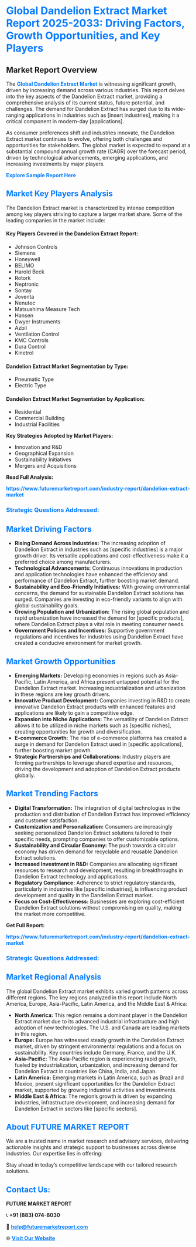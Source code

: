 <h1 style="color: #007BFF;">Global Dandelion Extract Market Report 2025-2033: Driving Factors, Growth Opportunities, and Key Players</h1>

<section id="overview">
<h2>Market Report Overview</h2>
<p>The <a href="https://www.futuremarketreport.com/industry-report/dandelion-extract-market" style="color: #007BFF; text-decoration: none;"><strong>Global Dandelion Extract Market</strong></a> is witnessing significant growth, driven by increasing demand across various industries. This report delves into the key aspects of the Dandelion Extract market, providing a comprehensive analysis of its current status, future potential, and challenges. The demand for Dandelion Extract has surged due to its wide-ranging applications in industries such as [insert industries], making it a critical component in modern-day [applications].</p>
<p>As consumer preferences shift and industries innovate, the Dandelion Extract market continues to evolve, offering both challenges and opportunities for stakeholders. The global market is expected to expand at a substantial compound annual growth rate (CAGR) over the forecast period, driven by technological advancements, emerging applications, and increasing investments by major players.</p>
</section>

<section id="overview">
<p><a href="https://www.futuremarketreport.com/request-sample/reportId=34358" style="color: #007BFF; text-decoration: none;"><strong>Explore Sample Report Here</strong></a></p>
</section>

<section id="key-players">
<h2 style="color: #007BFF;">Market Key Players Analysis</h2>
<p>The Dandelion Extract market is characterized by intense competition among key players striving to capture a larger market share. Some of the leading companies in the market include:</p>
<h4>Key Players Covered in the Dandelion Extract Report:</h4>
<ul><li>Johnson Controls</li><li>Siemens</li><li>Honeywell</li><li>BELIMO</li><li>Harold Beck</li><li>Rotork</li><li>Neptronic</li><li>Sontay</li><li>Joventa</li><li>Nenutec</li><li>Matsushima Measure Tech</li><li>Hansen</li><li>Dwyer Instruments</li><li>Azbil</li><li>Ventilation Control</li><li>KMC Controls</li><li>Dura Control</li><li>Kinetrol</li></ul>
<h4>Dandelion Extract Market Segmentation by Type:</h4>
<ul><li>Pneumatic Type</li><li>Electric Type</li></ul>

<h4>Dandelion Extract Market Segmentation by Application:</h4>
<ul><li>Residential</li><li>Commercial Building</li><li>Industrial Facilities</li></ul>
<p><strong>Key Strategies Adopted by Market Players:</strong></p>
<ul>
<li>Innovation and R&D</li>
<li>Geographical Expansion</li>
<li>Sustainability Initiatives</li>
<li>Mergers and Acquisitions</li>
</ul>
</section>

<section>
<p><strong>Read Full Analysis: </strong></p><a href="https://www.futuremarketreport.com/industry-report/dandelion-extract-market" style="color: #007BFF; text-decoration: none;"><strong>https://www.futuremarketreport.com/industry-report/dandelion-extract-market</strong></a>
<h3 style="color: #007BFF;">Strategic Questions Addressed:</h3>
</section>

<section id="driving-factors">
<h2 style="color: #007BFF;">Market Driving Factors</h2>
<ul>
<li><strong>Rising Demand Across Industries:</strong> The increasing adoption of Dandelion Extract in industries such as [specific industries] is a major growth driver. Its versatile applications and cost-effectiveness make it a preferred choice among manufacturers.</li>
<li><strong>Technological Advancements:</strong> Continuous innovations in production and application technologies have enhanced the efficiency and performance of Dandelion Extract, further boosting market demand.</li>
<li><strong>Sustainability and Eco-Friendly Initiatives:</strong> With growing environmental concerns, the demand for sustainable Dandelion Extract solutions has surged. Companies are investing in eco-friendly variants to align with global sustainability goals.</li>
<li><strong>Growing Population and Urbanization:</strong> The rising global population and rapid urbanization have increased the demand for [specific products], where Dandelion Extract plays a vital role in meeting consumer needs.</li>
<li><strong>Government Policies and Incentives:</strong> Supportive government regulations and incentives for industries using Dandelion Extract have created a conducive environment for market growth.</li>
</ul>
</section>

<section id="growth-opportunities">
<h2 style="color: #007BFF;">Market Growth Opportunities</h2>
<ul>
<li><strong>Emerging Markets:</strong> Developing economies in regions such as Asia-Pacific, Latin America, and Africa present untapped potential for the Dandelion Extract market. Increasing industrialization and urbanization in these regions are key growth drivers.</li>
<li><strong>Innovative Product Development:</strong> Companies investing in R&D to create innovative Dandelion Extract products with enhanced features and applications are likely to gain a competitive edge.</li>
<li><strong>Expansion into Niche Applications:</strong> The versatility of Dandelion Extract allows it to be utilized in niche markets such as [specific niches], creating opportunities for growth and diversification.</li>
<li><strong>E-commerce Growth:</strong> The rise of e-commerce platforms has created a surge in demand for Dandelion Extract used in [specific applications], further boosting market growth.</li>
<li><strong>Strategic Partnerships and Collaborations:</strong> Industry players are forming partnerships to leverage shared expertise and resources, driving the development and adoption of Dandelion Extract products globally.</li>
</ul>
</section>

<section id="trending-factors">
<h2 style="color: #007BFF;">Market Trending Factors</h2>
<ul>
<li><strong>Digital Transformation:</strong> The integration of digital technologies in the production and distribution of Dandelion Extract has improved efficiency and customer satisfaction.</li>
<li><strong>Customization and Personalization:</strong> Consumers are increasingly seeking personalized Dandelion Extract solutions tailored to their specific needs, prompting companies to offer customizable options.</li>
<li><strong>Sustainability and Circular Economy:</strong> The push towards a circular economy has driven demand for recyclable and reusable Dandelion Extract solutions.</li>
<li><strong>Increased Investment in R&D:</strong> Companies are allocating significant resources to research and development, resulting in breakthroughs in Dandelion Extract technology and applications.</li>
<li><strong>Regulatory Compliance:</strong> Adherence to strict regulatory standards, particularly in industries like [specific industries], is influencing product development and quality in the Dandelion Extract market.</li>
<li><strong>Focus on Cost-Effectiveness:</strong> Businesses are exploring cost-efficient Dandelion Extract solutions without compromising on quality, making the market more competitive.</li>
</ul>
</section>

<section>
<p><strong>Get Full Report: </strong></p><a href="https://www.futuremarketreport.com/industry-report/dandelion-extract-market" style="color: #007BFF; text-decoration: none;"><strong>https://www.futuremarketreport.com/industry-report/dandelion-extract-market</strong></a>
<h3 style="color: #007BFF;">Strategic Questions Addressed:</h3>
</section>


<section id="regional-analysis">
<h2 style="color: #007BFF;">Market Regional Analysis</h2>
<p>The global Dandelion Extract market exhibits varied growth patterns across different regions. The key regions analyzed in this report include North America, Europe, Asia-Pacific, Latin America, and the Middle East & Africa:</p>
<ul>
<li><strong>North America:</strong> This region remains a dominant player in the Dandelion Extract market due to its advanced industrial infrastructure and high adoption of new technologies. The U.S. and Canada are leading markets in this region.</li>
<li><strong>Europe:</strong> Europe has witnessed steady growth in the Dandelion Extract market, driven by stringent environmental regulations and a focus on sustainability. Key countries include Germany, France, and the U.K.</li>
<li><strong>Asia-Pacific:</strong> The Asia-Pacific region is experiencing rapid growth, fueled by industrialization, urbanization, and increasing demand for Dandelion Extract in countries like China, India, and Japan.</li>
<li><strong>Latin America:</strong> Emerging markets in Latin America, such as Brazil and Mexico, present significant opportunities for the Dandelion Extract market, supported by growing industrial activities and investments.</li>
<li><strong>Middle East & Africa:</strong> The region’s growth is driven by expanding industries, infrastructure development, and increasing demand for Dandelion Extract in sectors like [specific sectors].</li>
</ul>
</section>

<footer>
<h2 style="color: #007BFF;">About FUTURE MARKET REPORT</h2>
<p>We are a trusted name in market research and advisory services, delivering actionable insights and strategic support to businesses across diverse industries. Our expertise lies in offering:</p>

<p>Stay ahead in today’s competitive landscape with our tailored research solutions.</p>

<h2 style="color: #007BFF;">Contact Us:</h2>
<p><strong>FUTURE MARKET REPORT</strong></p>
<p>📞 <strong>+91 (883) 074-8030</strong></p>
<p>📧 <strong><a href="mailto:help@futuremarketreport.com" style="color: #007BFF;">help@futuremarketreport.com</a></strong></p>
<p>🌐 <strong><a href="https://www.futuremarketreport.com/" style="color: #007BFF;">Visit Our Website</a></strong></p>
</footer>